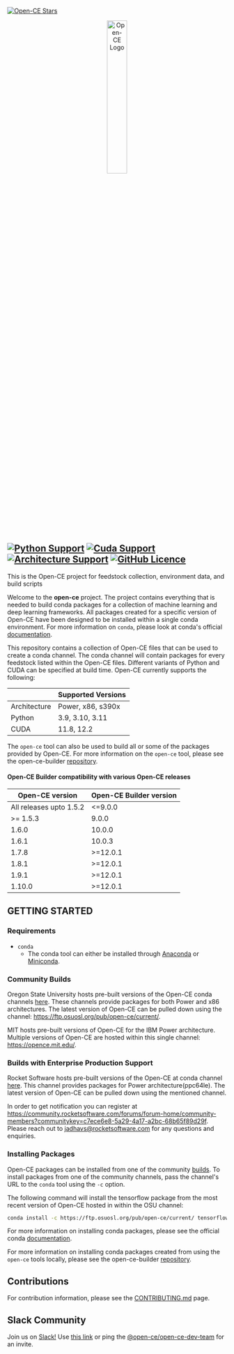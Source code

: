 [![Open-CE Stars](https://img.shields.io/github/stars/open-ce?style=social)](https://github.com/open-ce/open-ce/stargazers)

<p align="center">
  <img src="https://avatars0.githubusercontent.com/u/68873540?s=400&u=a02dc4156e50cdffb23172aba7133e44381885d4&v=4" alt="Open-CE Logo" width="30%">
</p>

[![Python Support](https://img.shields.io/badge/python-3.9%20%7C%203.10%20%7C%203.11-blue.svg)](#requirements)
[![Cuda Support](https://img.shields.io/badge/cuda-11.8%20%7C%2012.2%20-blue)](#)
[![Architecture Support](https://img.shields.io/badge/architecture-x86%20%7C%20ppc64le%20%7C%20s390x-blue)](#)
[![GitHub Licence](https://img.shields.io/github/license/open-ce/open-ce.svg)](LICENSE)
---

This is the Open-CE project for feedstock collection, environment data, and build scripts

Welcome to the **open-ce** project. The project contains everything that is needed to build conda packages for
a collection of machine learning and deep learning frameworks. All packages created for a specific version of
Open-CE have been designed to be installed within a single conda environment. For more information on `conda`,
please look at conda's official [documentation](https://docs.conda.io/).

This repository contains a collection of Open-CE files that can be used to create a conda channel. The conda channel
will contain packages for every feedstock listed within the Open-CE files. Different variants of Python and CUDA can
be specified at build time. Open-CE currently supports the following:

| | Supported Versions |
| --- | --- |
| Architecture | Power, x86, s390x |
| Python | 3.9, 3.10, 3.11 |
| CUDA | 11.8, 12.2 |


The `open-ce` tool can also be used to build all or some of the packages provided by Open-CE. For more information on the `open-ce` tool,
please see the open-ce-builder [repository](https://github.com/open-ce/open-ce-builder).

#### Open-CE Builder compatibility with various Open-CE releases
| Open-CE version         | Open-CE Builder version |
|-------------------------|-------------------------|
| All releases upto 1.5.2 | <=9.0.0                 |
| >= 1.5.3                | 9.0.0                   |
| 1.6.0                   | 10.0.0                  |
| 1.6.1                   | 10.0.3                  |
| 1.7.8                   | >=12.0.1                |
| 1.8.1                   | >=12.0.1                |
| 1.9.1                   | >=12.0.1                |
| 1.10.0                  | >=12.0.1                |

## GETTING STARTED

### Requirements

* `conda`
  * The conda tool can either be installed through [Anaconda](https://www.anaconda.com/products/individual#Downloads) or [Miniconda](https://docs.conda.io/en/latest/miniconda.html).

### Community Builds

Oregon State University hosts pre-built versions of the Open-CE conda channels [here](https://osuosl.org/services/powerdev/opence/). These
channels provide packages for both Power and x86 architectures. The latest version of Open-CE can be pulled down using the channel:
https://ftp.osuosl.org/pub/open-ce/current/.

MIT hosts pre-built versions of Open-CE for the IBM Power architecture. Multiple versions of Open-CE are hosted within this single channel: https://opence.mit.edu/.

### Builds with Enterprise Production Support

Rocket Software hosts pre-built versions of the Open-CE at conda channel [here](https://anaconda.org/rocketce). This channel provides packages for Power architecture(ppc64le). The latest version of Open-CE can be pulled down using the mentioned channel.

In order to get notification you can register at https://community.rocketsoftware.com/forums/forum-home/community-members?communitykey=c7ece6e8-5a29-4a17-a2bc-68b65f89d29f. Please reach out to jadhavs@rocketsoftware.com for any questions and enquiries.

### Installing Packages

Open-CE packages can be installed from one of the community [builds](#community-builds). To install packages from one of the community channels, pass the channel's URL to the `conda` tool using the `-c` option.

The following command will install the tensorflow package from the most recent version of Open-CE hosted in within the OSU channel:

```bash
conda install -c https://ftp.osuosl.org/pub/open-ce/current/ tensorflow
```

For more information on installing conda packages, please see the official conda [documentation](https://docs.conda.io/).

For more information on installing conda packages created from using the `open-ce` tools locally, please see the open-ce-builder [repository](https://github.com/open-ce/open-ce-builder).

## Contributions

For contribution information, please see the [CONTRIBUTING.md](CONTRIBUTING.md) page.

## Slack Community

Join us on [Slack!](http://open-ce.slack.com/) Use [this link](https://join.slack.com/t/open-ce/shared_invite/zt-o27t9db6-oUklancQvdGO8FIwftDwgw) or ping the [@open-ce/open-ce-dev-team](https://github.com/orgs/open-ce/teams/open-ce-dev-team) for an invite.

